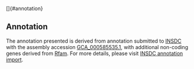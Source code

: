 []{#annotation}

Annotation
----------

The annotation presented is derived from annotation submitted to
[INSDC](http://www.insdc.org) with the assembly accession
[GCA\_000585535.1](http://www.ebi.ac.uk/ena/data/view/GCA_000585535.1),
with additional non-coding genes derived from
[Rfam](http://rfam.xfam.org/). For more details, please visit [INSDC
annotation
import](http://ensemblgenomes.org/info/data/insdc_annotation).
